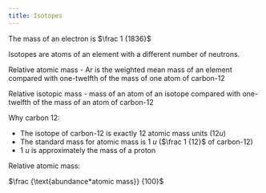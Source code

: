 ```yaml
---
title: Isotopes
---
```


The mass of an electron is $\frac 1 {1836}$

Isotopes are atoms of an element with a different number of neutrons.

Relative atomic mass - Ar is the weighted mean mass of an element compared with one-twelfth of the mass of one atom of carbon-12

Relative isotopic mass - mass of an atom of an isotope compared with one-twelfth of the mass of an atom of carbon-12

Why carbon 12:
- The isotope of carbon-12 is exactly 12 atomic mass units ($12u$)
- The standard mass for atomic mass is 1 $u$ ($\frac 1 {12}$ of carbon-12) 
- 1 $u$ is approximately the mass of a proton


Relative atomic mass:

$\frac {\text{abundance*atomic mass}} {100}$


